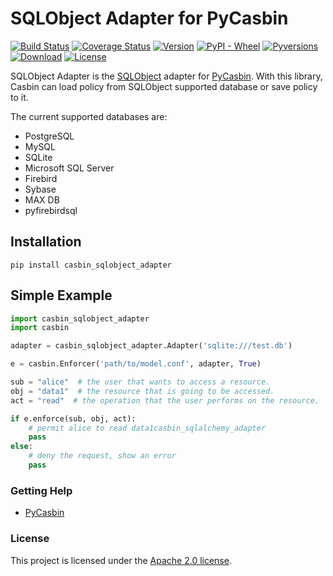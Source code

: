 SQLObject Adapter for PyCasbin
====

[![Build Status](https://www.travis-ci.org/pycasbin/sqlobject-adapter.svg?branch=master)](https://www.travis-ci.org/pycasbin/sqlobject-adapter)
[![Coverage Status](https://coveralls.io/repos/github/pycasbin/sqlobject-adapter/badge.svg)](https://coveralls.io/github/pycasbin/sqlobject-adapter)
[![Version](https://img.shields.io/pypi/v/casbin_sqlobject_adapter.svg)](https://pypi.org/project/casbin_sqlobject_adapter/)
[![PyPI - Wheel](https://img.shields.io/pypi/wheel/casbin_sqlobject_adapter.svg)](https://pypi.org/project/casbin_sqlobject_adapter/)
[![Pyversions](https://img.shields.io/pypi/pyversions/casbin_sqlobject_adapter.svg)](https://pypi.org/project/casbin_sqlobject_adapter/)
[![Download](https://img.shields.io/pypi/dm/casbin_sqlobject_adapter.svg)](https://pypi.org/project/casbin_sqlobject_adapter/)
[![License](https://img.shields.io/pypi/l/casbin_sqlobject_adapter.svg)](https://pypi.org/project/casbin_sqlobject_adapter/)

SQLObject Adapter is the [SQLObject](http://www.sqlobject.org/index.html) adapter for [PyCasbin](https://github.com/casbin/pycasbin). With this library, Casbin can load policy from SQLObject supported database or save policy to it.

The current supported databases are:

- PostgreSQL
- MySQL
- SQLite
- Microsoft SQL Server
- Firebird
- Sybase
- MAX DB
- pyfirebirdsql

## Installation

```
pip install casbin_sqlobject_adapter
```

## Simple Example

```python
import casbin_sqlobject_adapter
import casbin

adapter = casbin_sqlobject_adapter.Adapter('sqlite:///test.db')

e = casbin.Enforcer('path/to/model.conf', adapter, True)

sub = "alice"  # the user that wants to access a resource.
obj = "data1"  # the resource that is going to be accessed.
act = "read"  # the operation that the user performs on the resource.

if e.enforce(sub, obj, act):
    # permit alice to read data1casbin_sqlalchemy_adapter
    pass
else:
    # deny the request, show an error
    pass
```


### Getting Help

- [PyCasbin](https://github.com/casbin/pycasbin)

### License

This project is licensed under the [Apache 2.0 license](LICENSE).
